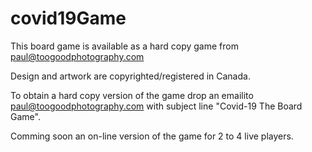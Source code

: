 # covid19Game
This board game is available as a hard copy game from paul@toogoodphotography.com

Design and artwork are copyrighted/registered in Canada.

To obtain a hard copy version of the game drop an emailito paul@toogoodphotography.com with subject line "Covid-19 The Board Game".

Comming soon an on-line version of the game for 2 to 4 live players.

